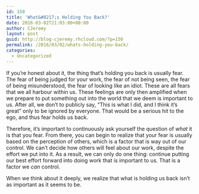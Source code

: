 ```yaml
---
id: 150
title: 'What&#8217;s Holding You Back?'
date: 2016-03-02T21:03:00+00:00
author: CJeremy
layout: post
guid: http://blog-cjeremy.rhcloud.com/?p=150
permalink: /2016/03/02/whats-holding-you-back/
categories:
  - Uncategorized
---
```

If you&#8217;re honest about it, the thing that&#8217;s holding you back is usually fear. The fear of being judged for your work, the fear of not being seen, the fear of being misunderstood, the fear of looking like an idiot. These are all fears that we all harbour within us. These feelings are only then amplified when we prepare to put something out into the world that we deem is important to us. After all, we don&#8217;t to publicly say, &#8220;This is what I did, and I think it&#8217;s great&#8221; only to be ignored by everyone. That would be a serious hit to the ego, and thus fear holds us back.

Therefore, it&#8217;s important to continuously ask yourself the question of _what_ it is that you fear. From there, you can begin to realize that your fear is usually based on the perception of others, which is a factor that is way out of our control. We can&#8217;t decide how others will feel about our work, despite the effort we put into it. As a result, we can only do one thing: continue putting our best effort forward into doing work that is important to us. That is a factor we _can_ control.

When we think about it deeply, we realize that what is holding us back isn&#8217;t as important as it seems to be.
